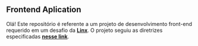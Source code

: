 ## Frontend Aplication

Olá! Este repositório é referente a um projeto de desenvolvimento front-end requerido em um desafio da **[Linx](https://www.linx.com.br/)**.
O projeto seguiu as diretrizes especificadas **[nesse link](https://github.com/chaordic/frontend-developer-challenge)**.

